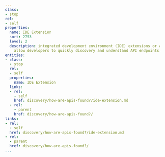 ```yaml
---
class:
- stop
rel:
- self
properties:
  name: IDE Extension
  sort: 2753
  level: 2
  description: integrated development environment (IDE) extensions or add-ons that
    allow developers to quickly discovery and understand API endpoints.
entities:
- class:
  - stop
  rel:
  - self
  properties:
    name: IDE Extension
  links:
  - rel:
    - self
    href: discovery/how-are-apis-found?/ide-extension.md
  - rel:
    - parent
    href: discovery/how-are-apis-found?/
links:
- rel:
  - self
  href: discovery/how-are-apis-found?/ide-extension.md
- rel:
  - parent
  href: discovery/how-are-apis-found?/
...
```

